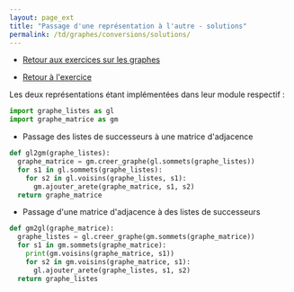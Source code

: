 ```yaml
---
layout: page_ext
title: "Passage d'une représentation à l'autre - solutions"
permalink: /td/graphes/conversions/solutions/
---
```


- [Retour aux exercices sur les graphes](../../)

- [Retour à l'exercice](../)

Les deux représentations étant implémentées dans leur module respectif :

```python
import graphe_listes as gl
import graphe_matrice as gm
```

- Passage des listes de successeurs à une matrice d'adjacence

```python
def gl2gm(graphe_listes):
  graphe_matrice = gm.creer_graphe(gl.sommets(graphe_listes))
  for s1 in gl.sommets(graphe_listes):
    for s2 in gl.voisins(graphe_listes, s1):
      gm.ajouter_arete(graphe_matrice, s1, s2)
  return graphe_matrice
```

- Passage d'une matrice d'adjacence à des listes de successeurs

```python
def gm2gl(graphe_matrice):
  graphe_listes = gl.creer_graphe(gm.sommets(graphe_matrice))
  for s1 in gm.sommets(graphe_matrice):
    print(gm.voisins(graphe_matrice, s1))
    for s2 in gm.voisins(graphe_matrice, s1):
      gl.ajouter_arete(graphe_listes, s1, s2)
  return graphe_listes
```